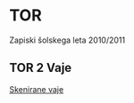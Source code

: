# TOR #

Zapiski šolskega leta 2010/2011

## TOR 2 Vaje ##

[Skenirane vaje](http://smotko.si/stuff/TOR2-vaje.rar)
